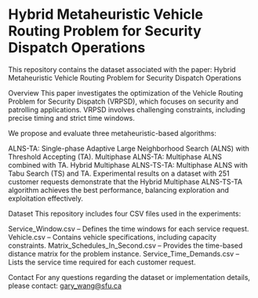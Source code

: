 # Hybrid Metaheuristic Vehicle Routing Problem for Security Dispatch Operations
This repository contains the dataset associated with the paper: Hybrid Metaheuristic Vehicle Routing Problem for Security Dispatch Operations

Overview
This paper investigates the optimization of the Vehicle Routing Problem for Security Dispatch (VRPSD), which focuses on security and patrolling applications. VRPSD involves challenging constraints, including precise timing and strict time windows.

We propose and evaluate three metaheuristic-based algorithms:

ALNS-TA: Single-phase Adaptive Large Neighborhood Search (ALNS) with Threshold Accepting (TA).
Multiphase ALNS-TA: Multiphase ALNS combined with TA.
Hybrid Multiphase ALNS-TS-TA: Multiphase ALNS with Tabu Search (TS) and TA.
Experimental results on a dataset with 251 customer requests demonstrate that the Hybrid Multiphase ALNS-TS-TA algorithm achieves the best performance, balancing exploration and exploitation effectively.

Dataset
This repository includes four CSV files used in the experiments:

Service_Window.csv – Defines the time windows for each service request.
Vehicle.csv – Contains vehicle specifications, including capacity constraints.
Matrix_Schedules_In_Second.csv – Provides the time-based distance matrix for the problem instance.
Service_Time_Demands.csv – Lists the service time required for each customer request.

Contact
For any questions regarding the dataset or implementation details, please contact: gary_wang@sfu.ca 

